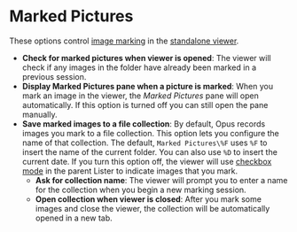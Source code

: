 # Marked Pictures

These options control [image marking](/Manual/additional_functionality/viewing_images/image_marking.md) in the [standalone viewer](/Manual/additional_functionality/viewing_images/RAEDME.md).

- **Check for marked pictures when viewer is opened**: The viewer will check if any images in the folder have already been marked in a previous session.
- **Display Marked Pictures pane when a picture is marked**: When you mark an image in the viewer, the *Marked Pictures* pane will open automatically. If this option is turned off you can still open the pane manually.
- **Save marked images to a file collection**: By default, Opus records images you mark to a file collection. This option lets you configure the name of that collection. The default, `Marked Pictures\%F` uses `%F` to insert the name of the current folder. You can also use `%D` to insert the current date. If you turn this option off, the viewer will use [checkbox mode](/Manual/basic_concepts/selecting_files/selecting_with_the_mouse_and_keyboard/checkbox_mode.md) in the parent Lister to indicate images that you mark.
  - **Ask for collection name**: The viewer will prompt you to enter a name for the collection when you begin a new marking session.
  - **Open collection when viewer is closed**: After you mark some images and close the viewer, the collection will be automatically opened in a new tab. 
